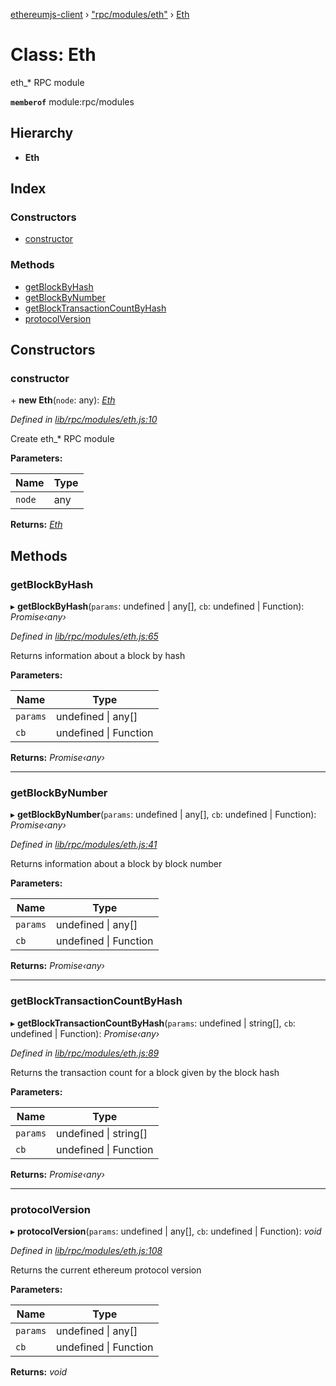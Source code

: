 [ethereumjs-client](../README.md) › ["rpc/modules/eth"](../modules/_rpc_modules_eth_.md) › [Eth](_rpc_modules_eth_.eth.md)

# Class: Eth

eth_* RPC module

**`memberof`** module:rpc/modules

## Hierarchy

* **Eth**

## Index

### Constructors

* [constructor](_rpc_modules_eth_.eth.md#constructor)

### Methods

* [getBlockByHash](_rpc_modules_eth_.eth.md#getblockbyhash)
* [getBlockByNumber](_rpc_modules_eth_.eth.md#getblockbynumber)
* [getBlockTransactionCountByHash](_rpc_modules_eth_.eth.md#getblocktransactioncountbyhash)
* [protocolVersion](_rpc_modules_eth_.eth.md#protocolversion)

## Constructors

###  constructor

\+ **new Eth**(`node`: any): *[Eth](_rpc_modules_eth_.eth.md)*

*Defined in [lib/rpc/modules/eth.js:10](https://github.com/ethereumjs/ethereumjs-client/blob/master/lib/rpc/modules/eth.js#L10)*

Create eth_* RPC module

**Parameters:**

Name | Type |
------ | ------ |
`node` | any |

**Returns:** *[Eth](_rpc_modules_eth_.eth.md)*

## Methods

###  getBlockByHash

▸ **getBlockByHash**(`params`: undefined | any[], `cb`: undefined | Function): *Promise‹any›*

*Defined in [lib/rpc/modules/eth.js:65](https://github.com/ethereumjs/ethereumjs-client/blob/master/lib/rpc/modules/eth.js#L65)*

Returns information about a block by hash

**Parameters:**

Name | Type |
------ | ------ |
`params` | undefined &#124; any[] |
`cb` | undefined &#124; Function |

**Returns:** *Promise‹any›*

___

###  getBlockByNumber

▸ **getBlockByNumber**(`params`: undefined | any[], `cb`: undefined | Function): *Promise‹any›*

*Defined in [lib/rpc/modules/eth.js:41](https://github.com/ethereumjs/ethereumjs-client/blob/master/lib/rpc/modules/eth.js#L41)*

Returns information about a block by block number

**Parameters:**

Name | Type |
------ | ------ |
`params` | undefined &#124; any[] |
`cb` | undefined &#124; Function |

**Returns:** *Promise‹any›*

___

###  getBlockTransactionCountByHash

▸ **getBlockTransactionCountByHash**(`params`: undefined | string[], `cb`: undefined | Function): *Promise‹any›*

*Defined in [lib/rpc/modules/eth.js:89](https://github.com/ethereumjs/ethereumjs-client/blob/master/lib/rpc/modules/eth.js#L89)*

Returns the transaction count for a block given by the block hash

**Parameters:**

Name | Type |
------ | ------ |
`params` | undefined &#124; string[] |
`cb` | undefined &#124; Function |

**Returns:** *Promise‹any›*

___

###  protocolVersion

▸ **protocolVersion**(`params`: undefined | any[], `cb`: undefined | Function): *void*

*Defined in [lib/rpc/modules/eth.js:108](https://github.com/ethereumjs/ethereumjs-client/blob/master/lib/rpc/modules/eth.js#L108)*

Returns the current ethereum protocol version

**Parameters:**

Name | Type |
------ | ------ |
`params` | undefined &#124; any[] |
`cb` | undefined &#124; Function |

**Returns:** *void*

